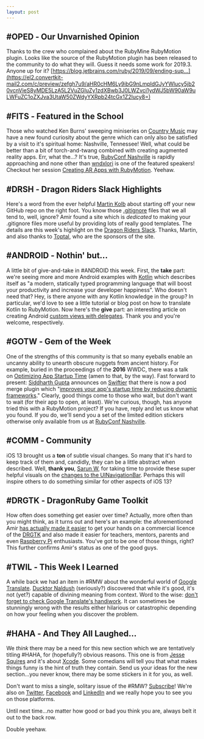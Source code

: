 ```yaml
---
layout: post
---
```


#OPED ‐ Our Unvarnished Opinion
-------------------------------

Thanks to the crew who complained about the RubyMine RubyMotion plugin. Looks like the source of the RubyMotion plugin has been released to the community to do what they will. Guess it needs some work for 2019.3. Anyone up for it? [https://blog.jetbrains.com/ruby/2019/09/ending-sup...](https://el2.convertkit-mail2.com/c/preview/zefgh7u9/aHR0cHM6Ly9ibG9nLmpldGJyYWlucy5jb20vcnVieS8yMDE5LzA5L2VuZGluZy1zdXBwb3J0LWZvci1ydWJ5bW90aW9uLWFuZC1oZXJva3UtaW50ZWdyYXRpb24tcGx1Z2lucy8=)

#FITS ‐ Featured in the School
------------------------------

Those who watched Ken Burns' sweeping miniseries on [Country Music](https://el2.convertkit-mail2.com/c/preview/pxtehquk/aHR0cHM6Ly93d3cucGJzLm9yZy9rZW5idXJucy9jb3VudHJ5LW11c2lj) may have a new found curiosity about the genre which can only also be satisfied by a visit to it's spiritual home: Nashville, Tennessee! Well, what could be better than a bit of torch-and-twang combined with creating augmented reality apps. Err, what the...? It's true, [RubyConf Nashville](https://el2.convertkit-mail2.com/c/preview/x6cph3u8/aHR0cHM6Ly9ydWJ5Y29uZi5vcmc=) is rapidly approaching and none other than [wndxlori](https://el2.convertkit-mail2.com/c/preview/6zsehouv/aHR0cHM6Ly90d2l0dGVyLmNvbS93bmR4bG9yaQ==) is one of the featured speakers! Checkout her session [Creating AR Apps with RubyMotion](https://el2.convertkit-mail2.com/c/preview/kgamh2ug/aHR0cHM6Ly9ydWJ5Y29uZi5vcmcvcHJvZ3JhbSNzZXNzaW9uLTkwNw==). Yeehaw.

#DRSH ‐ Dragon Riders Slack Highlights
--------------------------------------

Here's a word from the ever helpful [Martin Kolb](https://el2.convertkit-mail2.com/c/preview/59bvh8up/aHR0cHM6Ly90d2l0dGVyLmNvbS9nYXBwZWRhcHA=) about starting off your new GitHub repo on the right foot. You know those [.gitignore](https://el2.convertkit-mail2.com/c/preview/22h2h9ur/aHR0cHM6Ly9naXQtc2NtLmNvbS9kb2NzL2dpdGlnbm9yZQ==) files that we all tend to, well, ignore? Amir found a site which is *dedicated* to making your .gitignore files more useful by providing lots of really good templates. The details are this week's highlight on the [Dragon Riders Slack](https://el2.convertkit-mail2.com/c/preview/qxu8h8ug/aHR0cHM6Ly9tb3Rpb25lZXJzLnNsYWNrLmNvbS9hcmNoaXZlcy9DMDU1UkRMUzAvcDE1NzE4NTc5NDcxMTAzMDA=). Thanks, Martin, and also thanks to [Toptal](https://el2.convertkit-mail2.com/c/preview/gxinhwu7/aHR0cHM6Ly93d3cudG9wdGFsLmNvbQ==), who are the sponsors of the site.

#ANDROID ‐ Nothin' but...
-------------------------

A little bit of give-and-take in #ANDROID this week. First, the **take** part: we're seeing more and more Android examples with [Kotlin](https://el2.convertkit-mail2.com/c/preview/9dfzhduk/aHR0cHM6Ly9kZXZlbG9wZXIuYW5kcm9pZC5jb20va290bGlu) which describes itself as "a modern, statically typed programming language that will boost your productivity and increase your developer happiness". Who doesn't need that? Hey, is there anyone with any Kotlin knowledge in the group? In particular, we'd love to see a little tutorial or blog post on how to translate Kotlin to RubyMotion. Now here's the **give** part: an interesting article on creating Android [custom views with delegates](https://el2.convertkit-mail2.com/c/preview/30tphdu6/aHR0cHM6Ly93d3cucmVkZGl0LmNvbS9yL2FuZHJvaWRkZXYvY29tbWVudHMvZGo3YzhmL2JldHRlcl9jdXN0b21fdmlld3Nfd2l0aF9kZWxlZ2F0ZXM=). Thank you and you're welcome, respectively.

#GOTW ‐ Gem of the Week
-----------------------

One of the strengths of this community is that so many eyeballs enable an uncanny ability to unearth obscure nuggets from ancient history. For example, buried in the proceedings of the **2016** WWDC, there was a talk on [Optimizing App Startup Time](https://el2.convertkit-mail2.com/c/preview/nrcohquw/aHR0cHM6Ly9kZXZlbG9wZXIuYXBwbGUuY29tL3ZpZGVvcy9wbGF5L3d3ZGMyMDE2LzQwNg==) (amen to that, by the way). Fast forward to present: [Siddharth Gupta](https://el2.convertkit-mail2.com/c/preview/4osvh7uz/aHR0cHM6Ly9naXRodWIuY29tL2Jpb2Nyb3Nz) announces on [Swiftier](https://el2.convertkit-mail2.com/c/preview/wea2h6u9/aHR0cHM6Ly9zd2lmdGllci5jbw==) that there is now a pod merge plugin which "[improves your app's startup time by reducing dynamic frameworks](https://el2.convertkit-mail2.com/c/preview/rqb8h9u9/aHR0cHM6Ly9zd2lmdGllci5jby8yMDE5LTEwLTE3L2Fubm91bmNpbmctY29jb2Fwb2RzLXBvZC1tZXJnZQ==)." Clearly, good things come to those who wait, but don't want to wait (for their app to open, at least). We're curious, though, has anyone tried this with a RubyMotion project? If you have, reply and let us know what you found. If you do, we'll send you a set of the limited edition stickers otherwise only available from us at [RubyConf Nashville](https://el2.convertkit-mail2.com/c/preview/0ghwhgu0/aHR0cHM6Ly9ydWJ5Y29uZi5vcmcv).

#COMM ‐ Community
-----------------

iOS 13 brought us a **ton** of subtle visual changes. So many that it's hard to keep track of them and, candidly, they can be a little abstract when described. Well, **thank you**, [Sarun W](https://el2.convertkit-mail2.com/c/preview/8luqh3ue/aHR0cHM6Ly90d2l0dGVyLmNvbS9zYXJ1bnc=), for taking time to provide these super helpful visuals on the [changes to the ](https://el2.convertkit-mail2.com/c/preview/v6i3hmu2/aHR0cHM6Ly9zYXJ1bncuY29tL3Bvc3RzL3VpbmF2aWdhdGlvbmJhci1jaGFuZ2VzLWluLWlvczEzLw==)[UINavigationBar](https://el2.convertkit-mail2.com/c/preview/lnfeh6u5/aHR0cHM6Ly9kZXZlbG9wZXIuYXBwbGUuY29tL2RvY3VtZW50YXRpb24vdWlraXQvdWluYXZpZ2F0aW9uYmFy). Perhaps this will inspire others to do something similar for other aspects of iOS 13?

#DRGTK ‐ DragonRuby Game Toolkit
--------------------------------

How often does something get easier over time? Actually, more often than you might think, as it turns out and here's an example: the aforementioned Amir [has actually made it easier](https://el2.convertkit-mail2.com/c/preview/mzt7h6uk/aHR0cHM6Ly90d2l0dGVyLmNvbS9hbWlycmFqYW4vc3RhdHVzLzExODY3NjU1NzIzMjA3NzYxOTg=) to get your hands on a commercial licence of the [DRGTK](https://el2.convertkit-mail2.com/c/preview/d4cehmuz/aHR0cHM6Ly9kcmFnb25ydWJ5Lml0Y2guaW8vZHJhZ29ucnVieS1ndGs=) and also made it easier for teachers, mentors, parents and even [Raspberry Pi](https://el2.convertkit-mail2.com/c/preview/e50sph0u9/aHR0cHM6Ly93d3cucmFzcGJlcnJ5cGkub3Jn) enthusiasts. You've got to be one of those things, right? This further confirms Amir's status as one of the good guys.

#TWIL ‐ This Week I Learned
---------------------------

A while back we had an item in #RMW about the wonderful world of [Google Translate](https://el2.convertkit-mail2.com/c/preview/755a7h2uv/aHR0cHM6Ly90cmFuc2xhdGUuZ29vZ2xlLmNh). [Ducktor Naldush](https://el2.convertkit-mail2.com/c/preview/o82bkhwu3/aHR0cHM6Ly90d2l0dGVyLmNvbS9mcmFuY2VzY29kb25hbGQ=) (seriously?) discovered that while it's good, it's not (yet?) capable of divining meaning from context. Word to the wise: [don't forget to check Google Translate's handiwork](https://el2.convertkit-mail2.com/c/preview/zlehgh7u9/aHR0cHM6Ly90d2l0dGVyLmNvbS9jdGlldHplL3N0YXR1cy8xMTg0MzU3NjU4MTQyMzU1NDU2). It can sometimes be stunningly wrong with the results either hilarious or catastrophic depending on how your feeling when you discover the problem.

#HAHA ‐ And They All Laughed...
-----------------------------

We *think* there may be a need for this new section which we are tentatively titling #HAHA, for (hopefully?) obvious reasons. This one is from [Jesse Squires](https://el2.convertkit-mail2.com/c/preview/p9xuehquk/aHR0cHM6Ly90d2l0dGVyLmNvbS9qZXNzZV9zcXVpcmVzL3N0YXR1cy8xMTg3NDU3MjY1NjU1MjY3MzI4) and it's about [Xcode](https://el2.convertkit-mail2.com/c/preview/xm6iph3u8/aHR0cHM6Ly90d2l0dGVyLmNvbS9qZXNzZV9zcXVpcmVzL3N0YXR1cy8xMTg3NDU3MjY1NjU1MjY3MzI4). Some comedians will tell you that what makes things funny is the hint of truth they contain. Send us your ideas for the new section...you never know, there may be some stickers in it for you, as well.

Don't want to miss a single, solitary issue of the #RMW? [Subscribe](https://el2.convertkit-mail2.com/c/preview/68zfehouv/aHR0cHM6Ly9tb3RpdmF0ZWQtZXhwZXJpbWVudGVyLTIwOS5jay5wYWdlL2JkNTE1NTE4MDg_Y2tfc3Vic2NyaWJlcl9pZD02MTI4NjM5MzQ=)! We're also on [Twitter](https://el2.convertkit-mail2.com/c/preview/k0gtmh2ug/aHR0cHM6Ly90d2l0dGVyLmNvbS93bmR4c2Nob29s), [Facebook](https://el2.convertkit-mail2.com/c/preview/5q9cvh8up/aHR0cHM6Ly93d3cuZmFjZWJvb2suY29tL3duZHhzY2hvb2w=) and [LinkedIn](https://el2.convertkit-mail2.com/c/preview/272s2h9ur/aHR0cHM6Ly93d3cubGlua2VkaW4uY29tL2NvbXBhbnkvd25keHNjaG9vbA==) and we really hope you to see you on those platforms.

Until next time...no matter how good or bad you think you are, always belt it out to the back row.

Double yeehaw.